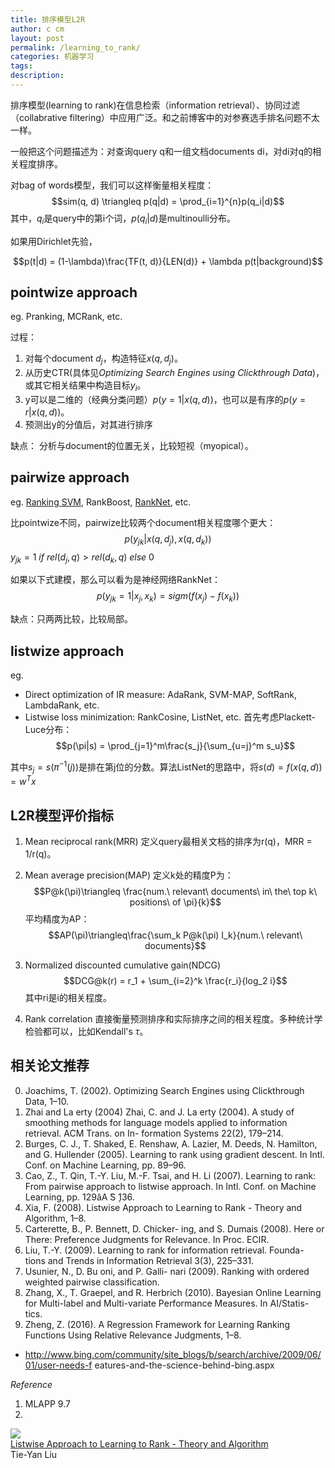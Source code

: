 ```yaml
---
title: 排序模型L2R
author: c cm
layout: post
permalink: /learning_to_rank/
categories: 机器学习
tags:
description:
---
```

排序模型(learning to rank)在信息检索（information retrieval）、协同过滤（collabrative filtering）中应用广泛。和之前博客中的对参赛选手排名问题不太一样。

一般把这个问题描述为：对查询query q和一组文档documents di，对di对q的相关程度排序。

对bag of words模型，我们可以这样衡量相关程度：
$$sim(q, d) \triangleq p(q|d) = \prod_{i=1}^{n}p(q_i|d)$$
其中，$q_i$是query中的第i个词，$p(q_i|d)$是multinoulli分布。

如果用Dirichlet先验，

$$p(t|d) = (1-\lambda)\frac{TF(t, d)}{LEN(d)} + \lambda p(t|background)$$

## pointwize approach
eg. Pranking, MCRank, etc.

过程：

1. 对每个document $d_j$，构造特征$x(q, d_j)$。
2. 从历史CTR(具体见*Optimizing Search Engines using Clickthrough Data*)，或其它相关结果中构造目标$y_i$。
3. y可以是二维的（经典分类问题）$p(y=1|x(q,d))$，也可以是有序的$p(y=r|x(q,d))$。
4. 预测出y的分值后，对其进行排序

缺点：
分析与document的位置无关，比较短视（myopical）。

## pairwize approach
eg. [Ranking SVM](http://iccm.cc/optimizing_search_engines_using_clickthrough_data/), RankBoost, [RankNet](http://iccm.cc/learning_to_rank_using_gradient_descent/), etc.

比pointwize不同，pairwize比较两个document相关程度哪个更大：
$$p(y_{jk}|x(q, d_j), x(q, d_k))$$
$y_{jk} = 1 \ if \ rel(d_j, q) > rel(d_k, q)\ else\ 0$

如果以下式建模，那么可以看为是神经网络RankNet：
$$p(y_{jk}=1|x_j, x_k) = sigm(f(x_j) - f(x_k))$$

缺点：只两两比较，比较局部。

## listwize approach
eg.
* Direct optimization of IR measure: AdaRank, SVM-MAP, SoftRank, LambdaRank, etc.
* Listwise loss minimization: RankCosine, ListNet, etc.
首先考虑Plackett-Luce分布：
$$p(\pi|s) = \prod_{j=1}^m\frac{s_j}{\sum_{u=j}^m s_u}$$

其中$s_j = s(\pi^{-1}(j))$是排在第j位的分数。算法ListNet的思路中，将$s(d) = f(x(q, d)) = w^Tx$

## L2R模型评价指标
1. Mean reciprocal rank(MRR)
    定义query最相关文档的排序为r(q)，MRR = 1/r(q)。
        
2. Mean average precision(MAP)
    定义k处的精度P为：
    $$P@k(\pi)\triangleq \frac{num.\ relevant\ documents\ in\ the\ top k\ positions\ of \pi}{k}$$
    平均精度为AP：
    $$AP(\pi)\triangleq\frac{\sum_k P@k(\pi) I_k}{num.\ relevant\ documents}$$

3. Normalized discounted cumulative gain(NDCG)
    $$DCG@k(r) = r_1 + \sum_{i=2}^k \frac{r_i}{log_2 i}$$
    其中ri是i的相关程度。
4. Rank correlation
    直接衡量预测排序和实际排序之间的相关程度。多种统计学检验都可以，比如Kendall's $\tau$。
    
## 相关论文推荐
0. Joachims, T. (2002). Optimizing Search Engines using Clickthrough Data, 1–10.
1. Zhai and La erty (2004) Zhai, C. and J. La erty (2004). A study of smoothing methods for language models applied to information retrieval. ACM Trans. on In- formation Systems 22(2), 179–214.
2. Burges, C. J., T. Shaked, E. Renshaw, A. Lazier, M. Deeds, N. Hamilton, and G. Hullender (2005). Learning to rank using gradient descent. In Intl. Conf. on Machine Learning, pp. 89–96.
3. Cao, Z., T. Qin, T.-Y. Liu, M.-F. Tsai, and H. Li (2007). Learning to rank: From pairwise approach to listwise approach. In Intl. Conf. on MachineLearning, pp. 129âA ̆S ̧136.
4. Xia, F. (2008). Listwise Approach to Learning to Rank - Theory and Algorithm, 1–8.
5. Carterette, B., P. Bennett, D. Chicker- ing, and S. Dumais (2008). Here or There: Preference Judgments for Relevance. In Proc. ECIR.
6. Liu, T.-Y. (2009). Learning to rank for information retrieval. Founda- tions and Trends in Information Retrieval 3(3), 225–331.
7. Usunier, N., D. Bu oni, and P. Galli- nari (2009). Ranking with ordered weighted pairwise classification.
8. Zhang, X., T. Graepel, and R. Herbrich (2010). Bayesian Online Learning for Multi-label and Multi-variate Performance Measures. In AI/Statis- tics.
9. Zheng, Z. (2016). A Regression Framework for Learning Ranking Functions Using Relative Relevance Judgments, 1–8.
 

* http://www.bing.com/community/site_blogs/b/search/archive/2009/06/01/user-needs-f eatures-and-the-science-behind-bing.aspx






*Reference*

1. MLAPP 9.7
2. 
<a href='http://videolectures.net/icml08_liu_lalr/'>
  <img src='http://videolectures.net/icml08_liu_lalr/thumb.jpg' border=0/>
  <br/>Listwise Approach to Learning to Rank - Theory and Algorithm</a><br/>
Tie-Yan Liu

